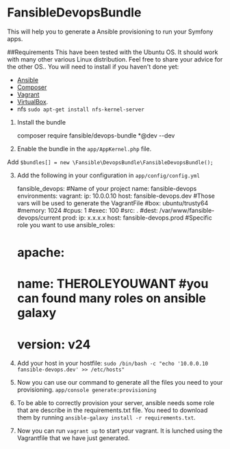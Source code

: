 # FansibleDevopsBundle

This will help you to generate a Ansible provisioning to run your Symfony apps.

##Requirements
This have been tested with the Ubuntu OS. It should work with many other various Linux distribution. Feel free to share your advice for the other OS..
You will need to install if you haven't done yet:

* [Ansible](http://docs.ansible.com/intro_installation.html)
* [Composer](https://getcomposer.org/download/)
* [Vagrant](http://www.vagrantup.com/downloads.html)
* [VirtualBox](https://www.virtualbox.org/wiki/Downloads).
* nfs `sudo apt-get install nfs-kernel-server`

1) Install the bundle

    composer require fansible/devops-bundle *@dev --dev

2) Enable the bundle in the `app/AppKernel.php` file.

Add `$bundles[] = new \Fansible\DevopsBundle\FansibleDevopsBundle();`

3) Add the following in your configuration in `app/config/config.yml`

    fansible_devops:
      #Name of your project
      name: fansible-devops
      environments:
        vagrant:
          ip: 10.0.0.10
          host: fansible-devops.dev
          #Those vars will be used to generate the VagrantFile
          #box: ubuntu/trusty64
          #memory: 1024
          #cpus: 1
          #exec: 100
          #src: .
          #dest: /var/www/fansible-devops/current
        prod:
          ip: x.x.x.x
          host: fansible-devops.prod
      #Specific role you want to use
      ansible_roles:
    #      apache:
    #        name: THEROLEYOUWANT #you can found many roles on ansible galaxy
    #        version: v24

4) Add your host in your hostfile: `sudo /bin/bash -c "echo '10.0.0.10  fansible-devops.dev' >> /etc/hosts"`

5) Now you can use our command to generate all the files you need to your provisioning.
`app/console generate:provisioning`

6) To be able to correctly provision your server, ansible needs some role that are describe in the requirements.txt file.
You need to download them by running
`ansible-galaxy install -r requirements.txt`.

7) Now you can run `vagrant up` to start your vagrant. It is lunched using the Vagrantfile that we have just generated.
